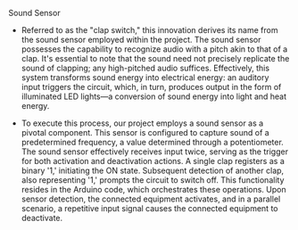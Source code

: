 Sound Sensor

- Referred to as the "clap switch," this innovation derives its name from the sound sensor employed within the project. The sound sensor possesses the capability to recognize audio with a pitch akin to that of a clap. It's essential to note that the sound need not precisely replicate the sound of clapping; any high-pitched audio suffices. Effectively, this system transforms sound energy into electrical energy: an auditory input triggers the circuit, which, in turn, produces output in the form of illuminated LED lights—a conversion of sound energy into light and heat energy.

- To execute this process, our project employs a sound sensor as a pivotal component. This sensor is configured to capture sound of a predetermined frequency, a value determined through a potentiometer. The sound sensor effectively receives input twice, serving as the trigger for both activation and deactivation actions. A single clap registers as a binary '1,' initiating the ON state. Subsequent detection of another clap, also representing '1,' prompts the circuit to switch off. This functionality resides in the Arduino code, which orchestrates these operations. Upon sensor detection, the connected equipment activates, and in a parallel scenario, a repetitive input signal causes the connected equipment to deactivate.
